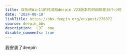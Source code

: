 ```yaml
---
title: 双系统Win11的时间和deepin V23版本的时间相差16个小时
date: '2024-08-10'
linkTitle: https://bbs.deepin.org/en/post/276372
source: deepin_bbs
description:  LDT  one 
disable_comments: true
---
```

我安装了deepin
